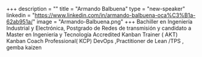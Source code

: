 +++
description = ""
title = "Armando Balbuena"
type = "new-speaker"
linkedin = "https://www.linkedin.com/in/armando-balbuena-oca%C3%B1a-62ab951a/"
image = "Armando-Balbuena.png"
+++
Bachiller en Ingeniería Industrial y Electrónica, Postgrado de Redes de transmisión y candidato a Master en Ingeniería y Tecnología Accredited Kanban Trainer ( AKT) Kanban Coach Professional( KCP) DevOps ,Practitioner de Lean /TPS , gemba kaizen